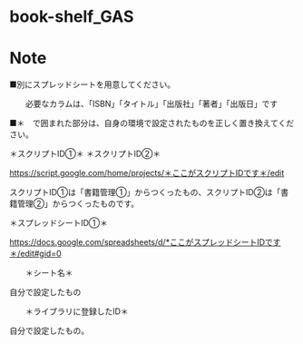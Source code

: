 # book-shelf_GAS
# Note
■別にスプレッドシートを用意してください。

　　必要なカラムは、「ISBN」「タイトル」「出版社」「著者」「出版日」です


■＊　で囲まれた部分は、自身の環境で設定されたものを正しく置き換えてください。

 ＊スクリプトID①＊
 ＊スクリプトID②＊

   https://script.google.com/home/projects/＊ここがスクリプトIDです＊/edit

   スクリプトID①は「書籍管理①」からつくったもの、スクリプトID②は「書籍管理②」からつくったものです。

 ＊スプレッドシートID①＊

   https://docs.google.com/spreadsheets/d/*ここがスプレッドシートIDです＊/edit#gid=0

　　＊シート名＊

  自分で設定したもの

　　＊ライブラリに登録したID＊

  自分で設定したもの。

